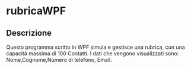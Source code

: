 # rubricaWPF
## Descrizione 
Questo programma scritto in WPF simula e gestisce una rubrica, con una capacità massima di 100 Contatti. I dati che vengono visualizzati sono: Nome,Cognome,Numero di telefono, Email.

